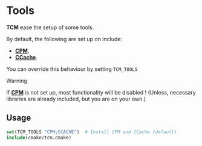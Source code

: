 # Tools

__TCM__ ease the setup of some tools.

By default, the following are set up on include:
* __[CPM](https://github.com/cpm-cmake/CPM.cmake)__.
* __[CCache](https://ccache.dev/)__.

You can override this behaviour by setting `TCM_TOOLS`

>[!WARNING]
> 
> If __[CPM](https://github.com/cpm-cmake/CPM.cmake)__ is not set up, most functionality will be disabled !
> (Unless, necessary libraries are already included, but you are on your own.)

## Usage 

```cmake
set(TCM_TOOLS "CPM;CCACHE")  # Install CPM and CCache (default)
include(cmake/tcm.cmake)
```
